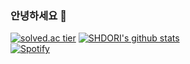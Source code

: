### 안녕하세요 👋

[![solved.ac tier](http://mazassumnida.wtf/api/generate_badge?boj=lostchild)](https://solved.ac/lostchild) [![SHDORI's github stats](https://github-readme-stats.vercel.app/api?username=GLLSLP)](https://github.com/anuraghazra/github-readme-stats)   
[![Spotify](https://novatorem.bgstatic.vercel.app/api/spotify)](https://open.spotify.com/user/11153360645)

<!--
**GLLSLP/GLLSLP** is a ✨ _special_ ✨ repository because its `README.md` (this file) appears on your GitHub profile.

Here are some ideas to get you started:

- 🔭 I’m currently working on ...
- 🌱 I’m currently learning ...
- 👯 I’m looking to collaborate on ...
- 🤔 I’m looking for help with ...
- 💬 Ask me about ...
- 📫 How to reach me: ...
- 😄 Pronouns: ...
- ⚡ Fun fact: ...
-->
